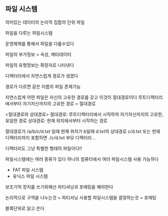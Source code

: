 ## 파일 시스템

의미있는 데이터의 논리적 집합의 단위 파일

파일을 다루는 파일시스템

운영체제를 통해서 파일을 다룰수있다

파일의 부가정보 = 속성, 메타데이터

파일의 유형정보는 확장자로 나타낸다

디렉터리에서 자연스럽게 경로가 생겼다

경로가 다르면 같은 이름의 파일 존재가능

자연스럽게 어떤 파일은 자신의 고유한 경로를 갖고 이것이 절대경로이다
루트디렉터리에서부터 자기자신까지의 고유한 경로 = 절대경로

<절대경로와 상대경로>
절대경로: 루트디렉터리에서 시작하여 자기자신까지의 고유한,유일한 경로
상대경로: 현재 위치에서부터 시작하는 경로

절대경로가 /a/b/c/d.txt  일때
현재 위치가 b일때 d.txt의 상대경로
c/d.txt
또는 현재 디렉터리까지 포함하면
./c/d.txt
부모 디렉터리 ..


디렉터리도 그냥 특별한 형태의 파일이다!!


파일시스템에는 여러 종류가 있다
하나의 컴퓨터에서 여러 파일시스템 사용 가능하다

- FAT 파일 시스템
- 유닉스 파일 시스템


보조기억 장치를 쓰기위해선 파티셔닝과 포매팅을 해야한다

논리적으로 구역을 나누는것 = 파티셔닝
사용할 파일시스템을 결정하는것 = 포매팅


블록단위로 읽고 쓴다 
